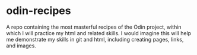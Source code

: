 # odin-recipes
A repo containing the most masterful recipes of the Odin project, within which I will practice my html and related skills. I would imagine this will help me demonstrate my skills in git and html, including creating pages, links, and images. 